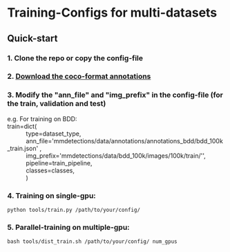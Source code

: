 # Training-Configs for multi-datasets

## Quick-start
### 1. Clone the repo or copy the config-file
### 2. [Download the coco-format annotations](./data/annotations/annotations_bdd/README.md)
### 3. Modify the "ann_file" and "img_prefix" in the config-file (for the train, validation and test)
e.g. For training on BDD:   
train=dict(  
&nbsp;&nbsp;&nbsp;&nbsp;&nbsp;&nbsp;&nbsp;&nbsp;&nbsp;&nbsp;&nbsp;type=dataset_type,  
&nbsp;&nbsp;&nbsp;&nbsp;&nbsp;&nbsp;&nbsp;&nbsp;&nbsp;&nbsp;&nbsp;ann_file='mmdetections/data/annotations/annotations_bdd/bdd_100k_train.json'  ,  
&nbsp;&nbsp;&nbsp;&nbsp;&nbsp;&nbsp;&nbsp;&nbsp;&nbsp;&nbsp;&nbsp;img_prefix='mmdetections/data/bdd_100k/images/100k/train/'',  
&nbsp;&nbsp;&nbsp;&nbsp;&nbsp;&nbsp;&nbsp;&nbsp;&nbsp;&nbsp;&nbsp;pipeline=train_pipeline,  
&nbsp;&nbsp;&nbsp;&nbsp;&nbsp;&nbsp;&nbsp;&nbsp;&nbsp;&nbsp;&nbsp;classes=classes,  
&nbsp;&nbsp;&nbsp;&nbsp;&nbsp;&nbsp;&nbsp;&nbsp;&nbsp;&nbsp;&nbsp;)
               
### 4. Training on single-gpu:
```shell
python tools/train.py /path/to/your/config/
```
### 5. Parallel-training on multiple-gpu:
```shell
bash tools/dist_train.sh /path/to/your/config/ num_gpus 
```
